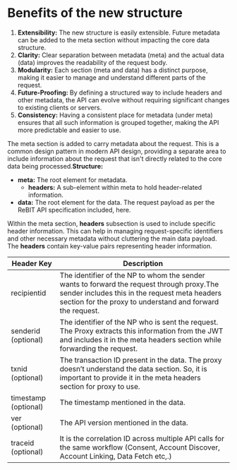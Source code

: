 # Benefits of the new structure

1. **Extensibility:** The new structure is easily extensible. Future metadata can be added to the meta section without impacting the core data structure.
2. **Clarity:** Clear separation between metadata (meta) and the actual data (data) improves the readability of the request body.
3. **Modularity:** Each section (meta and data) has a distinct purpose, making it easier to manage and understand different parts of the request.
4. **Future-Proofing:** By defining a structured way to include headers and other metadata, the API can evolve without requiring significant changes to existing clients or servers.
5. **Consistency:** Having a consistent place for metadata (under meta) ensures that all such information is grouped together, making the API more predictable and easier to use.

The meta section is added to carry metadata about the request. This is a common design pattern in modern API design, providing a separate area to include information about the request that isn't directly related to the core data being processed.**Structure:**

* **meta:** The root element for metadata.
  * **headers:** A sub-element within meta to hold header-related information.
* **data:** The root element for the data. The request payload as per the ReBIT API specification included, here.

Within the meta section, **headers** subsection is used to include specific header information. This can help in managing request-specific identifiers and other necessary metadata without cluttering the main data payload. The **headers** contain key-value pairs representing header information.

| Header Key           | Description                                                                                                                                                                                               |
| -------------------- | --------------------------------------------------------------------------------------------------------------------------------------------------------------------------------------------------------- |
| recipientid          | The identifier of the NP to whom the sender wants to forward the request through proxy.​The sender includes this in the request meta headers section for the proxy to understand and forward the request. |
| senderid (optional)  | The identifier of the NP who is sent the request. The Proxy extracts this information from the JWT and includes it in the meta headers section while forwarding the request.                              |
| txnid (optional)     | The transaction ID present in the data. The proxy doesn’t understand the data section. So, it is important to provide it in the meta headers section for proxy to use.                                    |
| timestamp (optional) | The timestamp mentioned in the data.                                                                                                                                                                      |
| ver (optional)       | The API version mentioned in the data.                                                                                                                                                                    |
| traceid (optional)   | It is the correlation ID across multiple API calls for the same workflow (Consent, Account Discover, Account Linking, Data Fetch etc,.)                                                                   |
